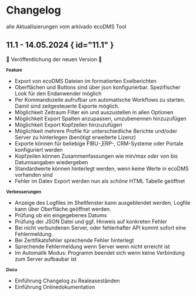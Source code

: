 # Changelog

alle Aktuallisierungen vom arkivado ecoDMS Tool 

## 11.1   - 14.05.2024 { id="11.1" }

:partying_face:  Veröffentlichung der neuen Version :rocket: 


<b><small>Feature</small></b> 

- Export von ecoDMS Dateien im formatierten Exelberichten
- Oberflächen und Buttons sind über json konfigurierbar. Spezifischer Look für den Endanwender möglich
- Per Kommandozeile aufrufbar um automatische Workflows zu starten. Damit sind zeitgesteuerte Exporte möglich.
- Möglichkeit Zeitraum Filter ein und auszustellen in allen Optionen
- Möglichkeit Export Spalten anzupassen, umzubenennen hinzuzufügen
- Möglichkeit Export Kopfzeilen hinzuzufügen
- Möglichkeit mehrere Profile für unterschiedliche Berichte und/oder Server zu hinterlegen (benötigt erweiterte Lizenz)
- Exporte können für beliebige FIBU-,ERP-, CRM-Systeme oder Portale konfiguriert werden
- Kopfzeilen können Zusammenfassungen wie min/max oder von bis Datumsangaben wiedergeben
- Standardwerte können hinterlegt werden, wenn keine Werte in ecoDMS vorhanden sind
- Fehler im Datev Export werden nun als *schöne* HTML Tabelle geöffnet

<b><small>Verbesserungen</small></b> 

- Anzeige des Logfiles im Shellfenster kann ausgeblendet werden, Logfile kann über Oberfläche geöffnet werden.
- Prüfung ob ein eingegebenes Datums
- Prüfung der JSON Datei und ggf. Hinweis auf konkreten Fehler
- Bei nicht verbundenen Server, oder fehlerhafter API kommt sofort eine Fehlermeldung.
- Bei Zertifikatsfehler sprechende Fehler hinterlegt
- Sprechende Fehlermeldung wenn Server wenn nicht erreicht ist
- Im Automatik Modus: Programm beendet sich wenn keine Verbindung zum Server aufbaubar ist 

<b><small>Docu</small></b> 

- Einführung Changelog zu Realeaseständen
- Einführung Onlinedokumentation